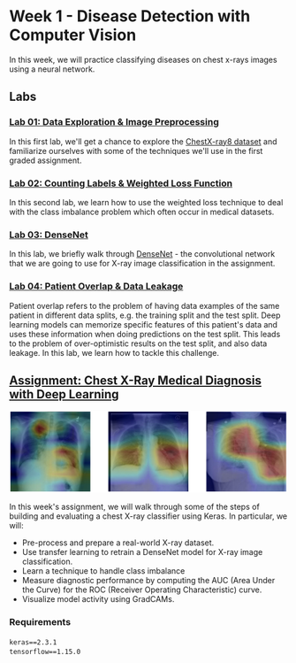 # Week 1 - Disease Detection with Computer Vision
In this week, we will practice classifying diseases on chest x-rays images using a neural network.

## Labs
### [Lab 01: Data Exploration & Image Preprocessing](C1_W1_Lab_1_data_exploration_and_image_preprocessing.ipynb)
In this first lab, we'll get a chance to explore the [ChestX-ray8 dataset](https://arxiv.org/abs/1705.02315) and familiarize ourselves with some of the techniques we'll use in the first graded assignment.

### [Lab 02: Counting Labels & Weighted Loss Function](C1_W1_Lab_2_counting_labels_and_weighted_loss_function.ipynb)
In this second lab, we learn how to use the weighted loss technique to deal with the class imbalance problem which often occur in medical datasets. 

### [Lab 03: DenseNet](C1_W1_Lab_3_densenet.ipynb)
In this lab, we briefly walk through [DenseNet](https://arxiv.org/pdf/1608.06993.pdf) - the convolutional network that we are going to use for X-ray image classification in the assignment.

### [Lab 04: Patient Overlap & Data Leakage](C1_W1_Lab_4_patient_overlap_and_data_leakage.ipynb)
Patient overlap refers to the problem of having data examples of the same patient in different data splits, e.g. the training split and the test split. Deep learning models can memorize specific features of this patient's data and uses these information when doing predictions on the test split. This leads to the problem of over-optimistic results on the test split, and also data leakage. In this lab, we learn how to tackle this challenge.

## [Assignment: Chest X-Ray Medical Diagnosis with Deep Learning](./assignment)
![](./images/xray-header-image.png)

In this week's assignment, we will walk through some of the steps of building and evaluating a chest X-ray classifier using Keras. In particular, we will:
- Pre-process and prepare a real-world X-ray dataset.
- Use transfer learning to retrain a DenseNet model for X-ray image classification.
- Learn a technique to handle class imbalance
- Measure diagnostic performance by computing the AUC (Area Under the Curve) for the ROC (Receiver Operating Characteristic) curve.
- Visualize model activity using GradCAMs.
### Requirements
`keras==2.3.1`  
`tensorflow==1.15.0`